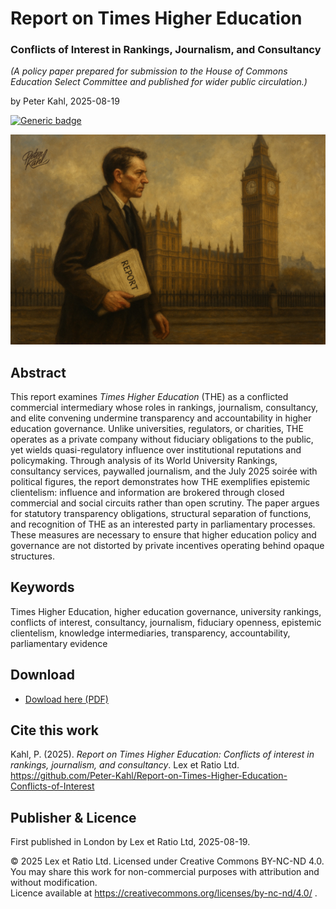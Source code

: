 # Report on Times Higher Education

### Conflicts of Interest in Rankings, Journalism, and Consultancy

_(A policy paper prepared for submission to the House of Commons Education Select Committee and published for wider public circulation.)_

by Peter Kahl, 2025-08-19

[![Generic badge](https://img.shields.io/badge/ORCID-0009–0003–1616–4843-green.svg)](https://orcid.org/0009-0003-1616-4843)

![alt text](https://github.com/Peter-Kahl/Report-on-Times-Higher-Education-Conflicts-of-Interest/blob/main/hoc_report.jpg?raw=true)

## Abstract

This report examines _Times Higher Education_ (THE) as a conflicted commercial intermediary whose roles in rankings, journalism, consultancy, and elite convening undermine transparency and accountability in higher education governance. Unlike universities, regulators, or charities, THE operates as a private company without fiduciary obligations to the public, yet wields quasi-regulatory influence over institutional reputations and policymaking. Through analysis of its World University Rankings, consultancy services, paywalled journalism, and the July 2025 soirée with political figures, the report demonstrates how THE exemplifies epistemic clientelism: influence and information are brokered through closed commercial and social circuits rather than open scrutiny. The paper argues for statutory transparency obligations, structural separation of functions, and recognition of THE as an interested party in parliamentary processes. These measures are necessary to ensure that higher education policy and governance are not distorted by private incentives operating behind opaque structures.

## Keywords

Times Higher Education, higher education governance, university rankings, conflicts of interest, consultancy, journalism, fiduciary openness, epistemic clientelism, knowledge intermediaries, transparency, accountability, parliamentary evidence

## Download

- [Dowload here (PDF)](https://raw.githubusercontent.com/Peter-Kahl/Report-on-Times-Higher-Education-Conflicts-of-Interest/master/Kahl_P_Report_on_Times_Higher_Education_19-AUG-2025.pdf)

## Cite this work

Kahl, P. (2025). _Report on Times Higher Education: Conflicts of interest in rankings, journalism, and consultancy_. Lex et Ratio Ltd. https://github.com/Peter-Kahl/Report-on-Times-Higher-Education-Conflicts-of-Interest

## Publisher & Licence

First published in London by Lex et Ratio Ltd, 2025-08-19.

© 2025 Lex et Ratio Ltd. Licensed under Creative Commons BY-NC-ND 4.0.\
You may share this work for non-commercial purposes with attribution and without modification.\
Licence available at https://creativecommons.org/licenses/by-nc-nd/4.0/ .